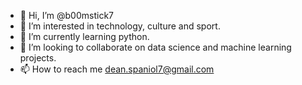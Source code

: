 - 👋 Hi, I’m @b00mstick7
- 👀 I’m interested in technology, culture and sport.
- 🌱 I’m currently learning python.
- 💞️ I’m looking to collaborate on data science and machine learning projects.
- 📫 How to reach me dean.spaniol7@gmail.com

<!---
b00mstick7/b00mstick7 is a ✨ special ✨ repository because its `README.md` (this file) appears on your GitHub profile.
You can click the Preview link to take a look at your changes.
--->
